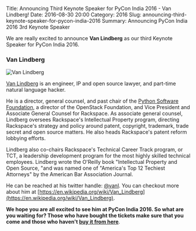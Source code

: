 Title: Announcing Third Keynote Speaker for PyCon India 2016 - Van Lindberg!
Date: 2016-08-30 20:00
Category: 2016
Slug: announcing-third-keynote-speaker-for-pycon-india-2016
Summary: Announcing PyCon India 2016 3rd Keynote Speaker

We are really excited to announce **Van Lindberg** as our third Keynote Speaker for PyCon India 2016.

### Van Lindberg

![Van Lindberg]({filename}/images/2016-van.jpg)

[Van Lindberg](https://twitter.com/vanl) is an engineer, IP and open source lawyer, and part-time natural language hacker. 



He is a director, general counsel, and past chair of the [Python Software Foundation](https://www.python.org/psf/), a director of the OpenStack Foundation, and Vice President and Associate General Counsel for Rackspace. As associate general counsel, Lindberg oversees Rackspace's Intellectual Property program, directing Rackspace's strategy and policy around patent, copyright, trademark, trade secret and open source matters. He also heads Rackspace's patent reform lobbying efforts.
 
Lindberg also co-chairs Rackspace's Technical Career Track program, or TCT, a leadership development program for the most highly skilled technical employees. Lindberg wrote the O'Reilly book "Intellectual Property and Open Source, "and was named one of "America's Top 12 Techiest Attorneys" by the American Bar Association Journal.

He can be reached at his twitter handle: [@vanl](https://twitter.com/vanl). You can checkout more about him at [https://en.wikipedia.org/wiki/Van_Lindberg](https://en.wikipedia.org/wiki/Van_Lindberg).

**We hope you are all excited to see him at PyCon India 2016. So what are you
waiting for? Those who have bought the tickets make sure that you come and those who haven't [buy it from here](https://in.explara.com/e/pycon-india-2016)**.
